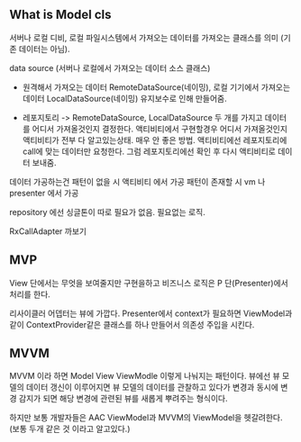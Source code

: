 ## What is Model cls

서버나 로컬 디비, 로컬 파일시스템에서 가져오는 데이터를 가져오는 클래스를 의미 (기존 데이터는 아님).

data source (서버나 로컬에서 가져오는 데이터 소스 클래스)

- 원격해서 가져오는 데이터 RemoteDataSource(네이밍), 로컬 기기에서 가져오는 데이터 LocalDataSource(네이밍) 유지보수로 인해 만들어줌.

- 레포지토리 -> RemoteDataSource, LocalDataSource 두 개를 가지고 데이터를 어디서 가져올것인지 결정한다. 액티비티에서 구현할경우 어디서 가져올것인지 액티비티가 전부 다 알고있는상태. 매우 안 좋은 방법. 액티비티에선 레포지토리에 call에 맞는 데이터만 요청한다. 그럼 레포지토리에선 확인 후 다시 액티비티로 데이터 보내줌.

데이터 가공하는건 패턴이 없을 시 액티비티 에서 가공 패턴이 존재할 시 vm 나 presenter 에서 가공

repository 에선 싱글톤이 따로 필요가 없음. 필요없는 로직.

RxCallAdapter 까보기

## MVP

View 단에서는 무엇을 보여줄지만 구현을하고 비즈니스 로직은 P 단(Presenter)에서 처리를 한다.

리사이클러 어뎁터는 뷰에 가깝다.
Presenter에서 context가 필요하면 ViewModel과 같이 ContextProvider같은 클래스를 하나 만들어서 의존성 주입을 시킨다.

## MVVM

MVVM 이라 하면 Model View ViewModle 이렇게 나눠지는 패턴이다. 뷰에선 뷰 모델의 데이터 갱신이 이루어지면 뷰 모델의 데이터를 관찰하고 있다가 변경과 동시에 변경 감지가 되면
해당 변경에 관련된 뷰를 새롭게 뿌려주는 형식이다.

하지만 보통 개발자들은 AAC ViewModel과 MVVM의 ViewModel을 헷갈려한다. (보통 두개 같은 것 이라고 알고있다.)
